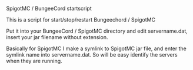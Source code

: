 SpigotMC / BungeeCord startscript

This is a script for start/stop/restart Bungeechord / SpigotMC

Put it into your BungeeCord / SpigotMC directory and edit servername.dat, insert your jar filename without extension.


Basically for SpigotMC I make a symlink to SpigotMC jar file, and enter the symlink name into servername.dat. So will be easy identify the servers when they are running.